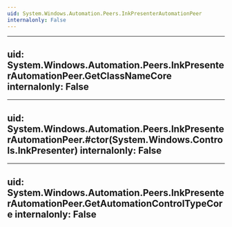 ```yaml
---
uid: System.Windows.Automation.Peers.InkPresenterAutomationPeer
internalonly: False
---
```


---
uid: System.Windows.Automation.Peers.InkPresenterAutomationPeer.GetClassNameCore
internalonly: False
---

---
uid: System.Windows.Automation.Peers.InkPresenterAutomationPeer.#ctor(System.Windows.Controls.InkPresenter)
internalonly: False
---

---
uid: System.Windows.Automation.Peers.InkPresenterAutomationPeer.GetAutomationControlTypeCore
internalonly: False
---
